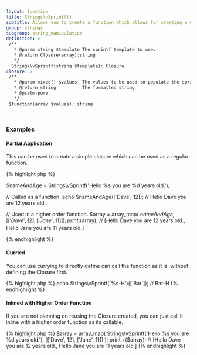 ```yaml
---
layout: function
title: Strings\vSprintf()
subtitle: Allows you to create a function which allows for creating a Closure which is populated with a sprintf template. Which accepts the array of args to be used to populate the template. This can either be used as part of a Higher Order Function such as array_map() or as part of a compiled/pipe function.
group: strings
subgroup: string_manipulation
definition: >
 /**
   * @param string $template The sprintf template to use.
   * @return Closure(array):string
   */
  Strings\vSprintf(string $template): Closure
closure: >
 /**
   * @param mixed[] $values  The values to be used to populate the sprintf template.
   * @return string          The formatted string
   * @psalm-pure
   */ 
 $function(array $values): string

---
```


### Examples

<div class="panel">
    <h4 class="panel__title">        Partial Application</h4>
    <div class="panel__content">
        <p>
            This can be used to create a simple closure which can be used as a regular function.
        </p>
{% highlight php %}

$nameAndAge = Strings\vSprintf('Hello %s you are %d years old.');

// Called as a function.
echo $nameAndAge(['Dave', 12]); // Hello Dave you are 12 years old.

// Used in a higher order function.
$array = array_map( $nameAndAge, [['Dave', 12], ['Jane', 11]]);
print_r($array); // [Hello Dave you are 12 years old., Hello Jane you are 11 years old.]

{% endhighlight %}
    </div>
</div>

<div class="panel">
    <h4 class="panel__title">        Curried</h4>
    <div class="panel__content">
        <p>
            You can use currying to directly define can call the function as it is, without defining the Closure first.
        </p>
{% highlight php %}
echo Strings\vSprintf('%s-H')(['Bar']); // Bar-H
{% endhighlight %}
    </div>
</div>
    
<div class="panel">
    <h4 class="panel__title">        Inlined with Higher Order Function</h4>
    <div class="panel__content">
        <p>
            If you are not planning on reusing the Closure created, you can just call it inline with a higher order function as its callable.
        </p>
{% highlight php %}
$array = array_map(
    Strings\vSprintf('Hello %s you are %d years old.'), 
    [['Dave', 12], ['Jane', 11]]
);
print_r($array); // [Hello Dave you are 12 years old., Hello Jane you are 11 years old.]
{% endhighlight %}
    </div>
</div>
